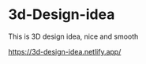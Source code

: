 # 3d-Design-idea  

This is 3D design idea, nice and smooth                        

https://3d-design-idea.netlify.app/   
